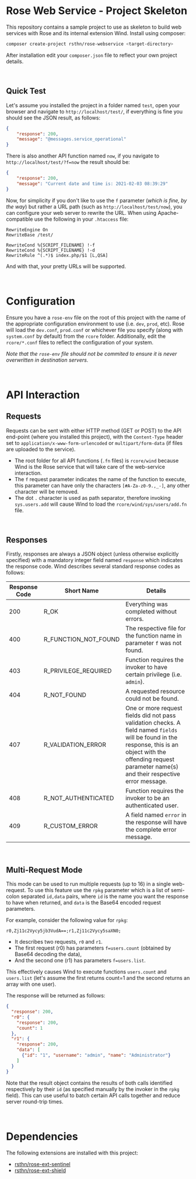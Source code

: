 # Rose Web Service - Project Skeleton

This repository contains a sample project to use as skeleton to build web services with Rose and its internal extension Wind. Install using composer:

```sh
composer create-project rsthn/rose-webservice <target-directory>
```

After installation edit your `composer.json` file to reflect your own project details.

<br/>

## Quick Test

Let's assume you installed the project in a folder named `test`, open your browser and navigate to `http://localhost/test/`, if everything is fine you should see the JSON result, as follows:

```json
{
	"response": 200,
	"message": "@messages.service_operational"
}
```

There is also another API function named `now`, if you navigate to `http://localhost/test/?f=now` the result should be:

```json
{
	"response": 200,
	"message": "Current date and time is: 2021-02-03 08:39:29"
}
```

Now, for simplicity if you don't like to use the `f` parameter (_which is fine, by the way_) but rather a URL path (such as `http://localhost/test/now`), you can configure your web server to rewrite the URL. When using Apache-compatible use the following in your `.htaccess` file:

```
RewriteEngine On
RewriteBase /test/

RewriteCond %{SCRIPT_FILENAME} !-f
RewriteCond %{SCRIPT_FILENAME} !-d
RewriteRule ^(.*)$ index.php/$1 [L,QSA]
```

And with that, your pretty URLs will be supported.

<br/>

# Configuration

Ensure you have a `rose-env` file on the root of this project with the name of the appropriate configuration environment to use (i.e. `dev`, `prod`, etc). Rose will load the `dev.conf`, `prod.conf` or whichever file you specify (along with `system.conf` by default) from the `rcore` folder. Additionally, edit the `rcore/*.conf` files to reflect the configuration of your system.

_Note that the `rose-env` file should not be commited to ensure it is never overwritten in destination servers._

<br/>

# API Interaction

## Requests

Requests can be sent with either HTTP method (GET or POST) to the API end-point (where you installed this project), with the `Content-Type` header set to `application/x-www-form-urlencoded` or `multipart/form-data` (if files are uploaded to the service).

- The root folder for all API functions (`.fn` files) is `rcore/wind` because Wind is the Rose service that will take care of the web-service interaction.
- The `f` request parameter indicates the name of the function to execute, this parameter can have only the characters `[#A-Za-z0-9.,_-]`, any other character will be removed.
- The dot `.` character is used as path separator, therefore invoking `sys.users.add` will cause Wind to load the `rcore/wind/sys/users/add.fn` file.

&nbsp;
## Responses

Firstly, responses are always a JSON object (unless otherwise explicitly specified) with a mandatory integer field named `response` which indicates the response code. Wind describes several standard response codes as follows:

|Response Code|Short Name|Details|
|-------------|----------|-----------|
|200|R_OK|Everything was completed without errors.
|400|R_FUNCTION_NOT_FOUND|The respective file for the function name in parameter `f` was not found.
|403|R_PRIVILEGE_REQUIRED|Function requires the invoker to have certain privilege (i.e. `admin`).
|404|R_NOT_FOUND|A requested resource could not be found.
|407|R_VALIDATION_ERROR|One or more request fields did not pass validation checks. A field named `fields` will be found in the response, this is an object with the offending request parameter name(s) and their respective error message.
|408|R_NOT_AUTHENTICATED|Function requires the invoker to be an authenticated user.
|409|R_CUSTOM_ERROR|A field named `error` in the response will have the complete error message.

&nbsp;
## Multi-Request Mode

This mode can be used to run multiple requests (up to 16) in a single web-request. To use this feature use the `rpkg` parameter which is a list of semi-colon separated `id,data` pairs, where `id` is the name you want the response to have when returned, and `data` is the Base64 encoded request parameters.

For example, consider the following value for `rpkg`:

```
r0,Zj11c2Vycy5jb3VudA==;r1,Zj11c2Vycy5saXN0;
```

- It describes two requests, `r0` and `r1`.
- The first request (r0) has parameters `f=users.count` (obtained by Base64 decoding the data),
- And the second one (r1) has parameters `f=users.list`.

This effectively causes Wind to execute functions `users.count` and `users.list` (let's assume the first returns count=1 and the second returns an array with one user).

The response will be returned as follows:

```json
{
  "response": 200,
  "r0": {
    "response": 200,
    "count": 1
  },
  "r1": {
    "response": 200,
    "data": [
      {"id": "1", "username": "admin", "name": "Administrator"} 
    ]
  }
}
```

Note that the result object contains the results of both calls identified respectively by their `id` (as specified manually by the invoker in the `rpkg` field). This can use useful to batch certain API calls together and reduce server round-trip times.

<br/>

# Dependencies

The following extensions are installed with this project:

- [rsthn/rose-ext-sentinel](https://github.com/rsthn/rose-ext-sentinel)
- [rsthn/rose-ext-shield](https://github.com/rsthn/rose-ext-shield/)
